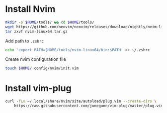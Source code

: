 # Install Nvim #

```bash
mkdir -p $HOME/tools/ && cd $HOME/tools/
wget https://github.com/neovim/neovim/releases/download/nightly/nvim-linux64.tar.gz
tar zxvf nvim-linux64.tar.gz

```

Add path to `.zshrc`
```bash
echo 'export PATH=$HOME/tools/nvim-linux64/bin:$PATH' >> ~/.zshrc
```

Create nvim configuration file
```bash
touch $HOME/.config/nvim/init.vim

```

# Install vim-plug #

```bash
curl -fLo ~/.local/share/nvim/site/autoload/plug.vim --create-dirs \
    https://raw.githubusercontent.com/junegunn/vim-plug/master/plug.vim

```

